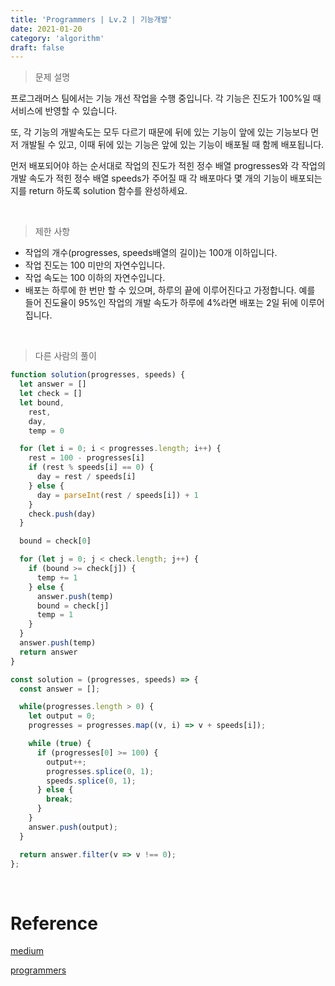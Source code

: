 ```yaml
---
title: 'Programmers | Lv.2 | 기능개발'
date: 2021-01-20
category: 'algorithm'
draft: false
---
```


> 문제 설명

프로그래머스 팀에서는 기능 개선 작업을 수행 중입니다. 각 기능은 진도가 100%일 때 서비스에 반영할 수 있습니다.

또, 각 기능의 개발속도는 모두 다르기 때문에 뒤에 있는 기능이 앞에 있는 기능보다 먼저 개발될 수 있고, 이때 뒤에 있는 기능은 앞에 있는 기능이 배포될 때 함께 배포됩니다.

먼저 배포되어야 하는 순서대로 작업의 진도가 적힌 정수 배열 progresses와 각 작업의 개발 속도가 적힌 정수 배열 speeds가 주어질 때 각 배포마다 몇 개의 기능이 배포되는지를 return 하도록 solution 함수를 완성하세요.

<br>

> 제한 사항

- 작업의 개수(progresses, speeds배열의 길이)는 100개 이하입니다.
- 작업 진도는 100 미만의 자연수입니다.
- 작업 속도는 100 이하의 자연수입니다.
- 배포는 하루에 한 번만 할 수 있으며, 하루의 끝에 이루어진다고 가정합니다. 예를 들어 진도율이 95%인 작업의 개발 속도가 하루에 4%라면 배포는 2일 뒤에 이루어집니다.

<br>

> 다른 사람의 풀이

```js
function solution(progresses, speeds) {
  let answer = []
  let check = []
  let bound,
    rest,
    day,
    temp = 0

  for (let i = 0; i < progresses.length; i++) {
    rest = 100 - progresses[i]
    if (rest % speeds[i] == 0) {
      day = rest / speeds[i]
    } else {
      day = parseInt(rest / speeds[i]) + 1
    }
    check.push(day)
  }

  bound = check[0]

  for (let j = 0; j < check.length; j++) {
    if (bound >= check[j]) {
      temp += 1
    } else {
      answer.push(temp)
      bound = check[j]
      temp = 1
    }
  }
  answer.push(temp)
  return answer
}

```

```js
const solution = (progresses, speeds) => {
  const answer = [];

  while(progresses.length > 0) {
    let output = 0;
    progresses = progresses.map((v, i) => v + speeds[i]);

    while (true) {
      if (progresses[0] >= 100) {
        output++;
        progresses.splice(0, 1);
        speeds.splice(0, 1);
      } else {
        break;
      }
    }
    answer.push(output);
  }

  return answer.filter(v => v !== 0);
};
```

<br>

# Reference

[medium](https://medium.com/@gywn7724/%EC%95%8C%EA%B3%A0%EB%A6%AC%EC%A6%98-%EA%B8%B0%EB%8A%A5-%EA%B0%9C%EB%B0%9C-1f680fa54eb7)

[programmers](https://programmers.co.kr/learn/courses/30/lessons/42586)
